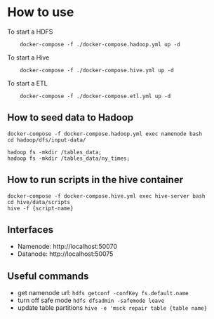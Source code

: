 # How to use

To start a HDFS

```
    docker-compose -f ./docker-compose.hadoop.yml up -d
```

To start a Hive

```
    docker-compose -f ./docker-compose.hive.yml up -d
```

To start a ETL

```
    docker-compose -f ./docker-compose.etl.yml up -d
```

## How to seed data to Hadoop

```
docker-compose -f docker-compose.hadoop.yml exec namenode bash
cd hadoop/dfs/input-data/

hadoop fs -mkdir /tables_data;
hadoop fs -mkdir /tables_data/ny_times;
```

## How to run scripts in the hive container

```
docker-compose -f docker-compose.hive.yml exec hive-server bash
cd hive/data/scripts
hive -f {script-name}
```

## Interfaces

- Namenode: http://localhost:50070
- Datanode: http://localhost:50075

## Useful commands

- get namenode url: `hdfs getconf -confKey fs.default.name`
- turn off safe mode `hdfs dfsadmin -safemode leave`
- update table partitions `hive -e 'msck repair table {table name}`
